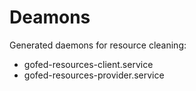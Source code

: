 # Deamons

Generated daemons for resource cleaning:

* gofed-resources-client.service
* gofed-resources-provider.service
